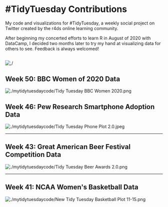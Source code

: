 # #TidyTuesday Contributions
My code and visualizations for #TidyTuesday, a weekly social project on Twitter created by the r4ds online learning community. 

After beginning my concerted efforts to learn R in August of 2020 with DataCamp, I decided two months later to try my hand at visualizing data for others to see. Feedback is always welcomed!

##
![,/](https://raw.githubusercontent.com/elianemitchell/mytidytuesdaycode/main/Screen%20Shot%202020-12-18%20at%203.24.25%20AM.png)

## Week 50: BBC Women of 2020 Data

![./mytidytuesdaycode/Tidy Tuesday BBC Women 2020.png](https://raw.githubusercontent.com/elianemitchell/mytidytuesdaycode/main/Tidy%20Tuesday%20BBC%20Women%202020.png)

## Week 46: Pew Research Smartphone Adoption Data

![./mytidytuesdaycode/Tidy Tuesday Phone Plot 2.0.jpeg](https://raw.githubusercontent.com/elianemitchell/mytidytuesdaycode/main/Tidy%20Tuesday%20Phone%20Plot%202.0.png)

---

## Week 43: Great American Beer Festival Competition Data

![./mytidytuesdaycode/Tidy Tuesday Beer Awards 2.0.png](https://raw.githubusercontent.com/elianemitchell/mytidytuesdaycode/main/Tidy%20Tuesday%20Beer%20Awards%202.0.png)

---

## Week 41: NCAA Women's Basketball Data

![./mytidytuesdaycode/New Tidy Tuesday Basketball Plot 11-15.png](https://raw.githubusercontent.com/elianemitchell/mytidytuesdaycode/main/New%20Tidy%20Tuesday%20Basketball%20Plot%2011-15.png)

